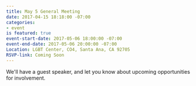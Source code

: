 ```yaml
---
title: May 5 General Meeting
date: 2017-04-15 18:18:00 -07:00
categories:
- event
is featured: true
event-start-date: 2017-05-06 18:00:00 -07:00
event-end-date: 2017-05-06 20:00:00 -07:00
Location: LGBT Center, CO4, Santa Ana, CA 92705
RSVP-link: Coming Soon
---
```


We'll have a guest speaker, and let you know about upcoming opportunities for involvement. 